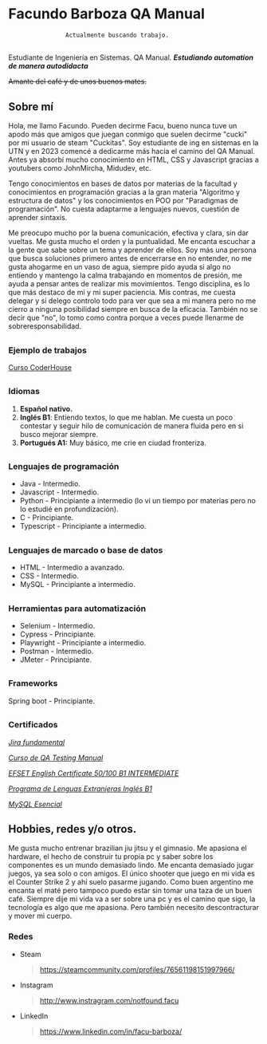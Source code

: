 # Facundo Barboza QA Manual 
					Actualmente buscando trabajo.
##

Estudiante de Ingeniería en Sistemas.
QA Manual.
***Estudiando automation de manera autodidacta***

~~Amante del café y de unos buenos mates.~~


## Sobre mí

Hola, me llamo Facundo. Pueden decirme Facu, bueno nunca tuve un apodo más que amigos que juegan conmigo que suelen decirme "cucki" por mi usuario de steam "Cuckitas". Soy estudiante de ing en sistemas en la UTN y en 2023 comencé a dedicarme más hacia el camino del QA Manual. Antes ya absorbí mucho conocimiento en HTML, CSS y Javascript gracias a youtubers como JohnMircha, Midudev, etc.

Tengo conocimientos en bases de datos por materias de la facultad y conocimientos en programación gracias a la gran materia "Algoritmo y estructura de datos" y los conocimientos en POO por "Paradigmas de programación". No cuesta adaptarme a lenguajes nuevos, cuestión de aprender sintaxis.

Me preocupo mucho por la buena comunicación, efectiva y clara, sin dar vueltas. Me gusta mucho el orden y la puntualidad. Me encanta escuchar a la gente que sabe sobre un tema y aprender de ellos. 
Soy más una persona que busca soluciones primero antes de encerrarse en no entender, no me gusta ahogarme en un vaso de agua, siempre pido ayuda si algo no entiendo y mantengo la calma trabajando en momentos de presión, me ayuda a pensar antes de realizar mis movimientos.
Tengo disciplina, es lo que más destaco de mi y mi super paciencia.
Mis contras, me cuesta delegar y si delego controlo todo para ver que sea a mi manera pero no me cierro a ninguna posibilidad siempre en busca de la eficacia. También no se decir que "no", lo tomo como contra porque a veces puede llenarme de sobreresponsabilidad.

##
### Ejemplo de trabajos

[Curso CoderHouse](https://drive.google.com/drive/folders/1j0bRUd1DyV7OUssf-NT_b2FzuE_PrXxs?usp=sharing)



##

### Idiomas

 1. **Español nativo.**
 2. **Inglés B1**: Entiendo textos, lo que me hablan. Me cuesta un poco
    contestar y seguir hilo de comunicación de manera fluida pero en si
    busco mejorar siempre.
 3. **Portugués A1:** Muy básico, me crie en ciudad fronteriza.
##
### Lenguajes de programación

 - Java - Intermedio.
 - Javascript - Intermedio.
 - Python - Principiante a intermedio (lo vi un tiempo por materias pero
   no lo estudié en profundización).
 - C - Principiante.
 - Typescript - Principiante a intermedio.
##
### Lenguajes de marcado o base de datos

 - HTML - Intermedio a avanzado.
 - CSS - Intermedio.
 - MySQL - Principiante a intermedio.
##
###  Herramientas para automatización

 - Selenium - Intermedio.
 - Cypress - Principiante.
 - Playwright - Principiante a intermedio.
 - Postman - Intermedio.
 - JMeter - Principiante.
##
###  Frameworks

Spring boot - Principiante.
##
###  Certificados
[*Jira fundamental*](https://university.atlassian.com/student/award/88zQYB2nTNTVtU59e9C4JA4X)
	

[*Curso de QA Testing Manual*](https://www.coderhouse.com/ar/certificados/6483bb3357bf460002228379?lang=)

[*EFSET English Certificate 50/100 B1 INTERMEDIATE*](https://cert.efset.org/1BGJZM)

[*Programa de Lenguas Extranjeras Inglés B1*](https://drive.google.com/file/d/1WtljC6mhWZI3jzbf_B_oj3IrVFEgglHB/view?usp=sharing)

[*MySQL Esencial*](https://www.linkedin.com/learning/certificates/77690be96e26b563272da14421e354045d0ae97bd91a098e68c9a00750be7a1f?trk=backfilled_certificate&lipi=urn:li:page:d_flagship3_profile_view_base_certifications_details;Oe0kmbJKTE2WKNGvuofepQ==)

## Hobbies, redes y/o otros. 

Me gusta mucho entrenar brazilian jiu jitsu y el gimnasio. Me apasiona el hardware, el hecho de construir tu propia pc y saber sobre los componentes es un mundo demasiado lindo.
Me encanta demasiado jugar juegos, ya sea solo o con amigos. El único shooter que juego en mi vida es el Counter Strike 2 y ahí suelo pasarme jugando.
Como buen argentino me encanta el maté pero tampoco puedo estar sin tomar una taza de un buen café.
Siempre dije mi vida va a ser sobre una pc y es el camino que sigo, la tecnología es algo que me apasiona. Pero también necesito descontracturar y mover mi cuerpo.

### Redes
	

 - Steam
	> https://steamcommunity.com/profiles/76561198151997966/

- Instagram
	> http://www.instragram.com/notfound.facu

- LinkedIn
	> https://www.linkedin.com/in/facu-barboza/


